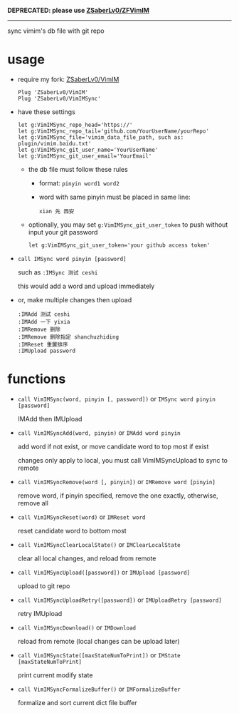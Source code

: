**DEPRECATED: please use [ZSaberLv0/ZFVimIM](https://github.com/ZSaberLv0/ZFVimIM)**

---

sync vimim's db file with git repo

# usage

* require my fork: [ZSaberLv0/VimIM](https://github.com/ZSaberLv0/VimIM)

    ```
    Plug 'ZSaberLv0/VimIM'
    Plug 'ZSaberLv0/VimIMSync'
    ```

* have these settings

    ```
    let g:VimIMSync_repo_head='https://'
    let g:VimIMSync_repo_tail='github.com/YourUserName/yourRepo'
    let g:VimIMSync_file='vimim_data_file_path, such as: plugin/vimim.baidu.txt'
    let g:VimIMSync_git_user_name='YourUserName'
    let g:VimIMSync_git_user_email='YourEmail'
    ```

    * the db file must follow these rules

        * format: `pinyin word1 word2`
        * word with same pinyin must be placed in same line:

            ```
            xian 先 西安
            ```

    * optionally, you may set `g:VimIMSync_git_user_token` to push without input your git password

        ```
        let g:VimIMSync_git_user_token='your github access token'
        ```

* `call IMSync word pinyin [password]`

    such as `:IMSync 测试 ceshi`

    this would add a word and upload immediately

* or, make multiple changes then upload

    ```
    :IMAdd 测试 ceshi
    :IMAdd 一下 yixia
    :IMRemove 删除
    :IMRemove 删除指定 shanchuzhiding
    :IMReset 重置排序
    :IMUpload password
    ```

# functions

* `call VimIMSync(word, pinyin [, password])` or `IMSync word pinyin [password]`

    IMAdd then IMUpload

* `call VimIMSyncAdd(word, pinyin)` or `IMAdd word pinyin`

    add word if not exist, or move candidate word to top most if exist

    changes only apply to local, you must call VimIMSyncUpload to sync to remote

* `call VimIMSyncRemove(word [, pinyin])` or `IMRemove word [pinyin]`

    remove word, if pinyin specified, remove the one exactly, otherwise, remove all

* `call VimIMSyncReset(word)` or `IMReset word`

    reset candidate word to bottom most

* `call VimIMSyncClearLocalState()` or `IMClearLocalState`

    clear all local changes, and reload from remote

* `call VimIMSyncUpload([password])` or `IMUpload [password]`

    upload to git repo

* `call VimIMSyncUploadRetry([password])` or `IMUploadRetry [password]`

    retry IMUpload

* `call VimIMSyncDownload()` or `IMDownload`

    reload from remote (local changes can be upload later)

* `call VimIMSyncState([maxStateNumToPrint])` or `IMState [maxStateNumToPrint]`

    print current modify state

* `call VimIMSyncFormalizeBuffer()` or `IMFormalizeBuffer`

    formalize and sort current dict file buffer

